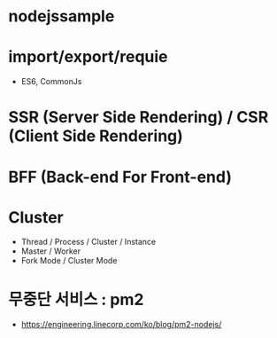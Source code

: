 # nodejssample

# import/export/requie
- ES6, CommonJs

# SSR (Server Side Rendering) / CSR (Client Side Rendering)

# BFF (Back-end For Front-end)

# Cluster
  - Thread / Process / Cluster / Instance 
  - Master / Worker 
  - Fork Mode / Cluster Mode 
  
# 무중단 서비스 : pm2
  - https://engineering.linecorp.com/ko/blog/pm2-nodejs/
